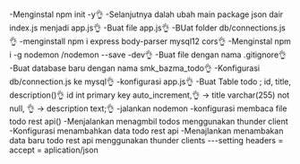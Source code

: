 -Menginstal npm init -y👌
-Selanjutnya dalah ubah main package json dair index.js menjadi app.js👌
-Buat file app.js👌
-BUat folder db/connections.js👌
-menginstall npm i express body-parser mysql12 cors👌
-Menginstal npm i -g nodemon /nodemon --save -dev👌
-Buat file dengan nama .gitignore👌
-Buat database baru dengan nama smk_bazma_todo👌
-Konfigurasi db/connection.js ke mysql👌
-konfigurasi app.js👌
-Buat Table todo ; id, title, description()👌
    id int primary key auto_increment,👌
    -> title varchar(255) not null, 👌
    -> description text;👌
-jalankan nodemon 
-konfigurasi membaca file todo rest api()
-Menjalankan menagmbil todos menggunakan thunder client
-Konfigurasi menambahkan data todo rest api
-Menajlankan menambakan data baru todo rest api menggunakan thunder clients
---setting headers = accept = aplication/json
  